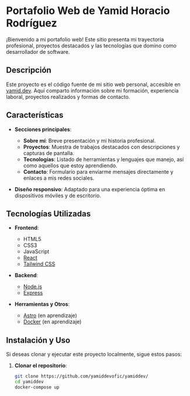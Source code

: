 # Portafolio Web de Yamid Horacio Rodríguez

¡Bienvenido a mi portafolio web! Este sitio presenta mi trayectoria profesional, proyectos destacados y las tecnologías que domino como desarrollador de software.

## Descripción

Este proyecto es el código fuente de mi sitio web personal, accesible en [yamid.dev](https://www.yamid.dev/). Aquí comparto información sobre mi formación, experiencia laboral, proyectos realizados y formas de contacto.

## Características

- **Secciones principales**:
  - **Sobre mí**: Breve presentación y mi historia profesional.
  - **Proyectos**: Muestra de trabajos destacados con descripciones y capturas de pantalla.
  - **Tecnologías**: Listado de herramientas y lenguajes que manejo, así como aquellos que estoy aprendiendo.
  - **Contacto**: Formulario para enviarme mensajes directamente y enlaces a mis redes sociales.

- **Diseño responsivo**: Adaptado para una experiencia óptima en dispositivos móviles y de escritorio.

## Tecnologías Utilizadas

- **Frontend**:
  - HTML5
  - CSS3
  - JavaScript
  - [React](https://reactjs.org/)
  - [Tailwind CSS](https://tailwindcss.com/)

- **Backend**:
  - [Node.js](https://nodejs.org/)
  - [Express](https://expressjs.com/)

- **Herramientas y Otros**:
  - [Astro](https://astro.build/) (en aprendizaje)
  - [Docker](https://www.docker.com/) (en aprendizaje)

## Instalación y Uso

Si deseas clonar y ejecutar este proyecto localmente, sigue estos pasos:

1. **Clonar el repositorio**:

   ```bash
   git clone https://github.com/yamiddevofic/yamiddev/
   cd yamiddev
   docker-compose up

